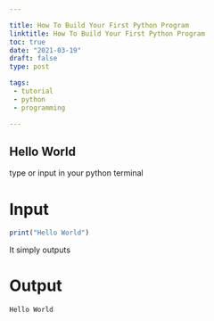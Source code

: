 ```yaml
---

title: How To Build Your First Python Program
linktitle: How To Build Your First Python Program
toc: true
date: "2021-03-19"
draft: false
type: post

tags:
 - tutorial
 - python
 - programming

---
```

## Hello World
type or input in your python terminal 
# Input
```r
print("Hello World")

```
It simply outputs
# Output
```r
Hello World
```

